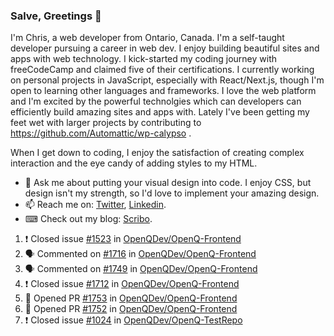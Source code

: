 ### Salve, Greetings 👋

I'm Chris, a web developer from Ontario, Canada. I'm a self-taught developer pursuing a career in web dev. I enjoy building beautiful sites and apps with web technology.
I kick-started my coding journey with freeCodeCamp and claimed five of their certifications.  I currently working on personal projects in JavaScript, especially with React/Next.js, though I'm open to learning other languages and frameworks. I love the web platform and I'm excited by the powerful technolgies which can developers can efficiently build amazing sites and apps with. Lately I've been getting my feet wet with larger projects by contributing to https://github.com/Automattic/wp-calypso .

When I get down to coding, I enjoy the satisfaction of creating complex interaction and the eye candy of adding styles to my HTML. 

- 💬 Ask me about putting your visual design into code. I enjoy CSS, but design isn't my strength, so I'd love to implement your amazing design.
- 📫 Reach me on: [Twitter](https://twitter.com/Christo28120856), [Linkedin](https://www.linkedin.com/in/christopher-stevers-07b9a5204/).
- ⌨ Check out my blog: [Scribo](https://christopherstevers.cf).
<!--
**Christopher-Stevers/Christopher-Stevers** is a ✨ _special_ ✨ repository because its `README.md` (this file) appears on your GitHub profile.

Here are some ideas to get you started:

- 🔭 I’m currently working on ...
- 🌱 I’m currently learning ...
- 👯 I’m looking to collaborate on ...
- 🤔 I’m looking for help with ...
- 😄 Pronouns: ...
- ⚡ Fun fact: ...
-->

<!--START_SECTION:activity-->
1. ❗️ Closed issue [#1523](https://github.com/OpenQDev/OpenQ-Frontend/issues/1523) in [OpenQDev/OpenQ-Frontend](https://github.com/OpenQDev/OpenQ-Frontend)
2. 🗣 Commented on [#1716](https://github.com/OpenQDev/OpenQ-Frontend/issues/1716) in [OpenQDev/OpenQ-Frontend](https://github.com/OpenQDev/OpenQ-Frontend)
3. 🗣 Commented on [#1749](https://github.com/OpenQDev/OpenQ-Frontend/issues/1749) in [OpenQDev/OpenQ-Frontend](https://github.com/OpenQDev/OpenQ-Frontend)
4. ❗️ Closed issue [#1712](https://github.com/OpenQDev/OpenQ-Frontend/issues/1712) in [OpenQDev/OpenQ-Frontend](https://github.com/OpenQDev/OpenQ-Frontend)
5. 💪 Opened PR [#1753](https://github.com/OpenQDev/OpenQ-Frontend/pull/1753) in [OpenQDev/OpenQ-Frontend](https://github.com/OpenQDev/OpenQ-Frontend)
6. 💪 Opened PR [#1752](https://github.com/OpenQDev/OpenQ-Frontend/pull/1752) in [OpenQDev/OpenQ-Frontend](https://github.com/OpenQDev/OpenQ-Frontend)
7. ❗️ Closed issue [#1024](https://github.com/OpenQDev/OpenQ-TestRepo/issues/1024) in [OpenQDev/OpenQ-TestRepo](https://github.com/OpenQDev/OpenQ-TestRepo)
<!--END_SECTION:activity-->
